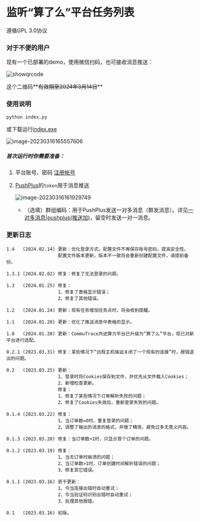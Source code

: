 # 监听“算了么”平台任务列表

遵循GPL 3.0协议

### 对于不便的用户

现有一个已部署的demo，使用微信扫码，也可接收消息推送：

<img src="https://wmimg.com/i/556/2024/03/65ec54732b77d.png" alt="showqrcode"  />

这个二维码**~~有效期至2024年3月14日~~**
### 使用说明

```bash
python index.py
```

或下载运行[index.exe](https://github.com/pooneyy/suanleme/releases/latest)

![image-20230316165557606](https://s2.loli.net/2023/03/16/tscoEFUr5X6SG2i.png)

##### 首次运行时你需要准备：

1. 平台账号、密码 [注册帐号](https://suanleme.cn/)

2. [PushPlus](http://www.pushplus.plus/)的`token`用于消息推送

   ![image-20230316161929749](https://s2.loli.net/2023/03/16/m28Pc7BJQinXMZh.png)
   - （选填）群组编码：用于PushPlus发送一对多消息（群发消息）。详见[一对多消息|pushplus(推送加)](http://www.pushplus.plus/push2.html)，留空时发送一对一消息。

### 更新日志

```
1.4   (2024.02.14) 更新：优化登录方式，配置文件不再保存账号密码，提高安全性。
                   配置文件版本更新，版本不一致将会重新创建配置文件，请提前备份。

1.3.1 (2024.02.02) 修复：修复了无法登录的问题。

1.3   (2024.01.25) 修复：
                   1、修复了表格显示错误；
                   2、修复了其他错误。

1.2   (2024.01.24) 更新：现有任务增加任务点时，将会收到提醒。

1.1   (2024.01.20) 更新：优化了推送消息中表格的显示。

1.0   (2024.01.20) 更新：CommuTrace共迹算力平台已升级为“算了么”平台，现已对新平台进行适配。

0.2.1 (2023.03.31) 修复：某些情况下“远程主机强迫关闭了一个现有的连接”时，报错退出的问题。

0.2   (2023.03.25) 更新：
                   1、登录时将Cookies保存到文件，并优先从文件载入Cookies；
                   2、新增检查更新。
                   修复：
                   1、修复了某些情况下订单解析失败的问题；
                   2、修复了Cookies失效后，重新登录失败的问题。

0.1.4 (2023.03.22) 修复：
                   1、当订单数=0时，重复登录的问题；
                   2、调整了输出的消息的格式，并做了精简，避免过多无意义内容。

0.1.3 (2023.03.20) 修复：当订单数>1时，只显示首个订单的问题。

0.1.2 (2023.03.19) 修复：
                   1、当无订单时崩溃的问题；
                   2、当订单数>1时，订单创建时间解析错误的问题；
                   3、修复其它错误。

0.1.1 (2023.03.16) 若干更新：
                   1、令当连接出错时自动重试；
                   2、令当验证码识别出错时自动重试；
                   3、处理其他报错。

0.1   (2023.03.16) 初版。
```
